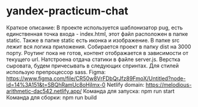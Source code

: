 # yandex-practicum-chat
Краткое описание: В проекте используется шаблонизатор pug, есть единственная точка входа - index.html, этот файл расположен в папке static. Также в папке static есть иконка и изображение. В папке src лежит вся логика приложения. Собирается проект в папку dist на 3000 порту. Роутинг пока не готов, контент отображается в зависимости от текущего url. Натстроена отдача статики в файле server.js. Верстка сыровата, будем причесывать в следующих спринтах. Для стилей использую препроцессор sass. 
Figma: https://www.figma.com/file/CR50w8VrFDbQrJfz89FmoX/Untitled?node-id=14%3A151&t=SBQhRamUc8oHjImx-0
Netlify domain: https://melodious-arithmetic-dac542.netlify.app/
Команда для запуска: npm run start
Команда для сборки: npm run build